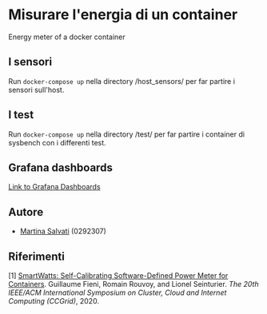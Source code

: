 # Misurare l'energia di un container
Energy meter of a docker container

## I sensori
Run ```docker-compose up``` nella directory /host_sensors/ per far partire i sensori sull'host.

## I test 
Run ```docker-compose up``` nella directory /test/ per far partire i container di sysbench con i differenti test.

## Grafana dashboards

 [Link to Grafana Dashboards](http://localhost:3000/dashboard/snapshot/S0QWWa7O7OyoajfSFeJSvC2SCgfab469)

## Autore

- [Martina Salvati](https://github.com/msalvati1997)   (0292307)

## Riferimenti

[1] [SmartWatts: Self-Calibrating Software-Defined Power Meter for
Containers](https://arxiv.org/pdf/2001.02505.pdf). Guillaume Fieni,
Romain Rouvoy, and Lionel Seinturier. <i>The 20th IEEE/ACM
International Symposium on Cluster, Cloud and Internet Computing
(CCGrid)</i>, 2020.